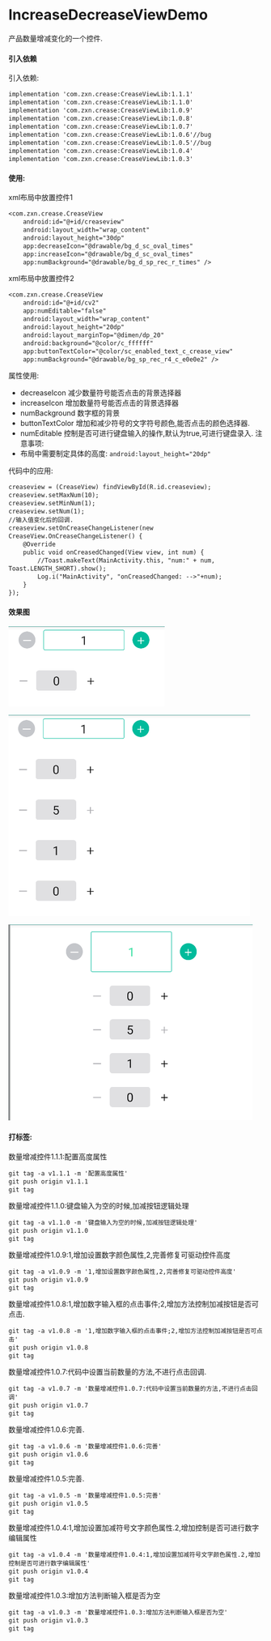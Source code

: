 # IncreaseDecreaseViewDemo
产品数量增减变化的一个控件.

#### 引入依赖
引入依赖:
```
implementation 'com.zxn.crease:CreaseViewLib:1.1.1'
implementation 'com.zxn.crease:CreaseViewLib:1.1.0'
implementation 'com.zxn.crease:CreaseViewLib:1.0.9'
implementation 'com.zxn.crease:CreaseViewLib:1.0.8'
implementation 'com.zxn.crease:CreaseViewLib:1.0.7'
implementation 'com.zxn.crease:CreaseViewLib:1.0.6'//bug
implementation 'com.zxn.crease:CreaseViewLib:1.0.5'//bug
implementation 'com.zxn.crease:CreaseViewLib:1.0.4'
implementation 'com.zxn.crease:CreaseViewLib:1.0.3'
```
    
#### 使用:
xml布局中放置控件1
```
<com.zxn.crease.CreaseView
    android:id="@+id/creaseview"
    android:layout_width="wrap_content"
    android:layout_height="30dp"
    app:decreaseIcon="@drawable/bg_d_sc_oval_times"
    app:increaseIcon="@drawable/bg_d_sc_oval_times"
    app:numBackground="@drawable/bg_d_sp_rec_r_times" />
```
xml布局中放置控件2
```
<com.zxn.crease.CreaseView
    android:id="@+id/cv2"
    app:numEditable="false"
    android:layout_width="wrap_content"
    android:layout_height="20dp"
    android:layout_marginTop="@dimen/dp_20"
    android:background="@color/c_ffffff"
    app:buttonTextColor="@color/sc_enabled_text_c_crease_view"
    app:numBackground="@drawable/bg_sp_rec_r4_c_e0e0e2" />
```
 属性使用:
 - decreaseIcon
     减少数量符号能否点击的背景选择器
 - increaseIcon
     增加数量符号能否点击的背景选择器
 - numBackground
     数字框的背景
 - buttonTextColor
     增加和减少符号的文字符号颜色,能否点击的颜色选择器.
 - numEditable
     控制是否可进行键盘输入的操作,默认为true,可进行键盘录入.
注意事项:
- 布局中需要制定具体的高度:
`android:layout_height="20dp"`
       
代码中的应用:
```
creaseview = (CreaseView) findViewById(R.id.creaseview);
creaseview.setMaxNum(10);
creaseview.setMinNum(1);
creaseview.setNum(1);
//输入值变化后的回调.
creaseview.setOnCreaseChangeListener(new CreaseView.OnCreaseChangeListener() {
    @Override
    public void onCreasedChanged(View view, int num) {
        //Toast.makeText(MainActivity.this, "num:" + num, Toast.LENGTH_SHORT).show();
        Log.i("MainActivity", "onCreasedChanged: -->"+num);
    }
});
```
#### 效果图
![Image text](/image/view1.png)

![Image text](/image/view2.png)            
                                                            
![Image text](/image/view3.png)                                                                        
                                                                                                     

#### 打标签:

数量增减控件1.1.1:配置高度属性
```
git tag -a v1.1.1 -m '配置高度属性'
git push origin v1.1.1
git tag
```

数量增减控件1.1.0:键盘输入为空的时候,加减按钮逻辑处理
```
git tag -a v1.1.0 -m '键盘输入为空的时候,加减按钮逻辑处理'
git push origin v1.1.0
git tag
```

数量增减控件1.0.9:1,增加设置数字颜色属性,2,完善修复可驱动控件高度
```
git tag -a v1.0.9 -m '1,增加设置数字颜色属性,2,完善修复可驱动控件高度'
git push origin v1.0.9
git tag
```

数量增减控件1.0.8:1,增加数字输入框的点击事件;2,增加方法控制加减按钮是否可点击.
```
git tag -a v1.0.8 -m '1,增加数字输入框的点击事件;2,增加方法控制加减按钮是否可点击'
git push origin v1.0.8
git tag
```

数量增减控件1.0.7:代码中设置当前数量的方法,不进行点击回调.
```
git tag -a v1.0.7 -m '数量增减控件1.0.7:代码中设置当前数量的方法,不进行点击回调'
git push origin v1.0.7
git tag
```

数量增减控件1.0.6:完善.
```
git tag -a v1.0.6 -m '数量增减控件1.0.6:完善'
git push origin v1.0.6
git tag
```

数量增减控件1.0.5:完善.
```
git tag -a v1.0.5 -m '数量增减控件1.0.5:完善'
git push origin v1.0.5
git tag
```



数量增减控件1.0.4:1,增加设置加减符号文字颜色属性.2,增加控制是否可进行数字编辑属性	
```
git tag -a v1.0.4 -m '数量增减控件1.0.4:1,增加设置加减符号文字颜色属性.2,增加控制是否可进行数字编辑属性'
git push origin v1.0.4
git tag
```

数量增减控件1.0.3:增加方法判断输入框是否为空
```
git tag -a v1.0.3 -m '数量增减控件1.0.3:增加方法判断输入框是否为空'
git push origin v1.0.3
git tag
```
	




    
